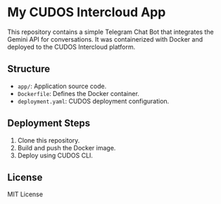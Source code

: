 # My CUDOS Intercloud App

This repository contains a simple Telegram Chat Bot that integrates the Gemini API for conversations. It was containerized with Docker and deployed to the CUDOS Intercloud platform.

## Structure
- `app/`: Application source code.
- `Dockerfile`: Defines the Docker container.
- `deployment.yaml`: CUDOS deployment configuration.

## Deployment Steps
1. Clone this repository.
2. Build and push the Docker image.
3. Deploy using CUDOS CLI.

## License
MIT License

